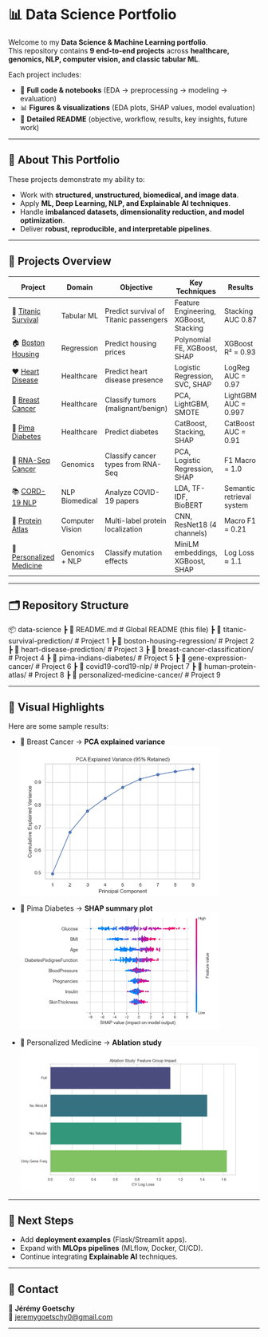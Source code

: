 # 📊 Data Science Portfolio

Welcome to my **Data Science & Machine Learning portfolio**.  
This repository contains **9 end-to-end projects** across **healthcare, genomics, NLP, computer vision, and classic tabular ML**.  

Each project includes:  
- 📂 **Full code & notebooks** (EDA → preprocessing → modeling → evaluation)  
- 📊 **Figures & visualizations** (EDA plots, SHAP values, model evaluation)  
- 📑 **Detailed README** (objective, workflow, results, key insights, future work)  

---

## 🎯 About This Portfolio
These projects demonstrate my ability to:  
- Work with **structured, unstructured, biomedical, and image data**.  
- Apply **ML, Deep Learning, NLP, and Explainable AI techniques**.  
- Handle **imbalanced datasets, dimensionality reduction, and model optimization**.  
- Deliver **robust, reproducible, and interpretable pipelines**.  

---

## 📌 Projects Overview

| Project | Domain | Objective | Key Techniques | Results |
| ------- | ------ | --------- | -------------- | ------- |
| 🚢 [Titanic Survival](titanic_survival/) | Tabular ML | Predict survival of Titanic passengers | Feature Engineering, XGBoost, Stacking | Stacking AUC 0.87 |
| 🏠 [Boston Housing](boston_housing/) | Regression | Predict housing prices | Polynomial FE, XGBoost, SHAP | XGBoost R² = 0.93 |
| ❤️ [Heart Disease](heart_disease/) | Healthcare | Predict heart disease presence | Logistic Regression, SVC, SHAP | LogReg AUC = 0.97 |
| 🧬 [Breast Cancer](breast_cancer/) | Healthcare | Classify tumors (malignant/benign) | PCA, LightGBM, SMOTE | LightGBM AUC = 0.997 |
| 💉 [Pima Diabetes](pima_diabetes/) | Healthcare | Predict diabetes | CatBoost, Stacking, SHAP | CatBoost AUC = 0.91 |
| 🧪 [RNA-Seq Cancer](rna_seq_cancer/) | Genomics | Classify cancer types from RNA-Seq | PCA, Logistic Regression, SHAP | F1 Macro = 1.0 |
| 📚 [CORD-19 NLP](cord19_nlp/) | NLP Biomedical | Analyze COVID-19 papers | LDA, TF-IDF, BioBERT | Semantic retrieval system |
| 🔬 [Protein Atlas](protein_atlas/) | Computer Vision | Multi-label protein localization | CNN, ResNet18 (4 channels) | Macro F1 = 0.21 |
| 🧬 [Personalized Medicine](personalized_medicine/) | Genomics + NLP | Classify mutation effects | MiniLM embeddings, XGBoost, SHAP | Log Loss ≈ 1.1 |


---

## 🗂 Repository Structure

📦 data-science
┣ 📜 README.md # Global README (this file)
┣ 📂 titanic-survival-prediction/ # Project 1
┣ 📂 boston-housing-regression/ # Project 2
┣ 📂 heart-disease-prediction/ # Project 3
┣ 📂 breast-cancer-classification/ # Project 4
┣ 📂 pima-indians-diabetes/ # Project 5
┣ 📂 gene-expression-cancer/ # Project 6
┣ 📂 covid19-cord19-nlp/ # Project 7
┣ 📂 human-protein-atlas/ # Project 8
┣ 📂 personalized-medicine-cancer/ # Project 9


---

## 🎨 Visual Highlights
Here are some sample results:

- 🧬 Breast Cancer → **PCA explained variance**  
  <img src="breast-cancer-classification/figures/pca_explained_variance.png" alt="PCA explained variance" width="400"/>

- 💉 Pima Diabetes → **SHAP summary plot**  
  <img src="pima-indians-diabetes/figures/shap_summary_plot.png" alt="SHAP summary plot" width="400"/>

- 🧬 Personalized Medicine → **Ablation study**  
  <img src="personalized-medicine-cancer/figures/ablation_study.png" alt="Ablation study" width="500"/>


---

## 🚀 Next Steps
- Add **deployment examples** (Flask/Streamlit apps).  
- Expand with **MLOps pipelines** (MLflow, Docker, CI/CD).  
- Continue integrating **Explainable AI** techniques.  

---

## 📩 Contact
👤 **Jérémy Goetschy**  
📧 jeremygoetschy0@gmail.com

---

